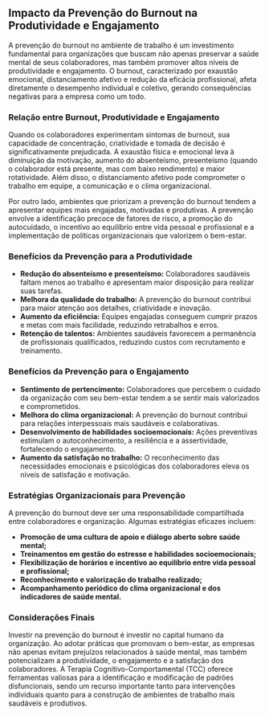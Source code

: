 
## Impacto da Prevenção do Burnout na Produtividade e Engajamento

A prevenção do burnout no ambiente de trabalho é um investimento fundamental para organizações que buscam não apenas preservar a saúde mental de seus colaboradores, mas também promover altos níveis de produtividade e engajamento. O burnout, caracterizado por exaustão emocional, distanciamento afetivo e redução da eficácia profissional, afeta diretamente o desempenho individual e coletivo, gerando consequências negativas para a empresa como um todo.

### Relação entre Burnout, Produtividade e Engajamento

Quando os colaboradores experimentam sintomas de burnout, sua capacidade de concentração, criatividade e tomada de decisão é significativamente prejudicada. A exaustão física e emocional leva à diminuição da motivação, aumento do absenteísmo, presenteísmo (quando o colaborador está presente, mas com baixo rendimento) e maior rotatividade. Além disso, o distanciamento afetivo pode comprometer o trabalho em equipe, a comunicação e o clima organizacional.

Por outro lado, ambientes que priorizam a prevenção do burnout tendem a apresentar equipes mais engajadas, motivadas e produtivas. A prevenção envolve a identificação precoce de fatores de risco, a promoção do autocuidado, o incentivo ao equilíbrio entre vida pessoal e profissional e a implementação de políticas organizacionais que valorizem o bem-estar.

### Benefícios da Prevenção para a Produtividade

- **Redução do absenteísmo e presenteísmo:** Colaboradores saudáveis faltam menos ao trabalho e apresentam maior disposição para realizar suas tarefas.
- **Melhora da qualidade do trabalho:** A prevenção do burnout contribui para maior atenção aos detalhes, criatividade e inovação.
- **Aumento da eficiência:** Equipes engajadas conseguem cumprir prazos e metas com mais facilidade, reduzindo retrabalhos e erros.
- **Retenção de talentos:** Ambientes saudáveis favorecem a permanência de profissionais qualificados, reduzindo custos com recrutamento e treinamento.

### Benefícios da Prevenção para o Engajamento

- **Sentimento de pertencimento:** Colaboradores que percebem o cuidado da organização com seu bem-estar tendem a se sentir mais valorizados e comprometidos.
- **Melhora do clima organizacional:** A prevenção do burnout contribui para relações interpessoais mais saudáveis e colaborativas.
- **Desenvolvimento de habilidades socioemocionais:** Ações preventivas estimulam o autoconhecimento, a resiliência e a assertividade, fortalecendo o engajamento.
- **Aumento da satisfação no trabalho:** O reconhecimento das necessidades emocionais e psicológicas dos colaboradores eleva os níveis de satisfação e motivação.

### Estratégias Organizacionais para Prevenção

A prevenção do burnout deve ser uma responsabilidade compartilhada entre colaboradores e organização. Algumas estratégias eficazes incluem:

- **Promoção de uma cultura de apoio e diálogo aberto sobre saúde mental;**
- **Treinamentos em gestão do estresse e habilidades socioemocionais;**
- **Flexibilização de horários e incentivo ao equilíbrio entre vida pessoal e profissional;**
- **Reconhecimento e valorização do trabalho realizado;**
- **Acompanhamento periódico do clima organizacional e dos indicadores de saúde mental.**

### Considerações Finais

Investir na prevenção do burnout é investir no capital humano da organização. Ao adotar práticas que promovam o bem-estar, as empresas não apenas evitam prejuízos relacionados à saúde mental, mas também potencializam a produtividade, o engajamento e a satisfação dos colaboradores. A Terapia Cognitivo-Comportamental (TCC) oferece ferramentas valiosas para a identificação e modificação de padrões disfuncionais, sendo um recurso importante tanto para intervenções individuais quanto para a construção de ambientes de trabalho mais saudáveis e produtivos.
```
